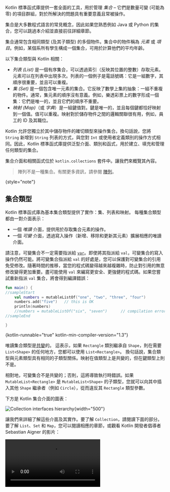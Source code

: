 [//]: # (title: 集合概覽)

Kotlin 標準函式庫提供一套全面的工具，用於管理 _集合_ – 它們是數量可變 (可能為零) 的項目群組，對於所解決的問題具有重要意義且常被操作。

集合是大多數程式語言的常見概念，因此如果您熟悉例如 Java 或 Python 的集合，您可以跳過本介紹並直接前往詳細章節。

集合通常包含相同類型 (及其子類型) 的多個物件。集合中的物件稱為 _元素_ 或 _項目_。例如，某個系所有學生構成一個集合，可用於計算他們的平均年齡。

以下集合類型與 Kotlin 相關：

* _列表 (List)_ 是一個有序集合，可以透過索引（反映其位置的整數）存取元素。元素可以在列表中出現多次。列表的一個例子是電話號碼：它是一組數字，其順序很重要，並且可以重複。
* _集 (Set)_ 是一個包含唯一元素的集合。它反映了數學上集的抽象：一組不重複的物件。通常，集元素的順序沒有意義。例如，樂透彩票上的數字形成一個集：它們是唯一的，並且它們的順序不重要。
* _映射 (Map)_（或 _字典_）是一組鍵值對。鍵是唯一的，並且每個鍵都恰好映射到一個值。值可以重複。映射對於儲存物件之間的邏輯關聯很有用，例如，員工的 ID 及其職位。

Kotlin 允許您獨立於其中儲存物件的確切類型來操作集合。換句話說，您將 `String` 新增到 `String` 列表的方式，與您對 `Int` 或使用者定義類別的操作方式相同。因此，Kotlin 標準函式庫提供泛型介面、類別和函式，用於建立、填充和管理任何類型的集合。

集合介面和相關函式位於 `kotlin.collections` 套件中。讓我們來概覽其內容。

> 陣列不是一種集合。有關更多資訊，請參閱 [陣列](arrays.md)。
>
{style="note"}

## 集合類型

Kotlin 標準函式庫為基本集合類型提供了實作：集、列表和映射。
每種集合類型都由一對介面表示：

* 一個 _唯讀_ 介面，提供用於存取集合元素的操作。
* 一個 _可變_ 介面，透過寫入操作（新增、移除和更新其元素）擴展相應的唯讀介面。

請注意，可變集合不一定需要指派給 [`var`](basic-syntax.md#variables)。即使將其指派給 `val`，可變集合的寫入操作仍然可能。將可變集合指派給 `val` 的好處是，您可以保護對可變集合的引用免受修改。隨著時間的推移，當您的程式碼變得越來越複雜時，防止對引用的無意修改變得更加重要。盡可能使用 `val` 來編寫更安全、更強健的程式碼。如果您嘗試重新指派 `val` 集合，將會得到編譯錯誤：

```kotlin
fun main() {
//sampleStart
    val numbers = mutableListOf("one", "two", "three", "four")
    numbers.add("five")   // this is OK
    println(numbers)
    //numbers = mutableListOf("six", "seven")      // compilation error
//sampleEnd

}
```
{kotlin-runnable="true" kotlin-min-compiler-version="1.3"}

唯讀集合類型是[共變](generics.md#variance)的。
這表示，如果 `Rectangle` 類別繼承自 `Shape`，則在需要 `List<Shape>` 的任何地方，您都可以使用 `List<Rectangle>`。
換句話說，集合類型與元素類型具有相同的子類型關係。映射在值類型上是共變的，但在鍵類型上則不是。

相對地，可變集合不是共變的；否則，這將導致執行時錯誤。如果 `MutableList<Rectangle>` 是 `MutableList<Shape>` 的子類型，您就可以向其中插入其他 `Shape` 繼承者（例如 `Circle`），從而違反其 `Rectangle` 類型參數。

下方是 Kotlin 集合介面的圖表：

![Collection interfaces hierarchy](collections-diagram.png){width="500"}

讓我們來詳細了解這些介面及其實作。要了解 `Collection`，請閱讀下面的部分。要了解 `List`、`Set` 和 `Map`，您可以閱讀相應的章節，或觀看 Kotlin 開發者倡導者 Sebastian Aigner 的影片：

<video src="https://www.youtube.com/v/F8jj7e-_jFA" title="Kotlin Collections Overview"/>

### Collection

[`Collection<T>`](https://kotlinlang.org/api/latest/jvm/stdlib/kotlin.collections/-collection/index.html) 是集合層次的根。此介面代表唯讀集合的共同行為：擷取大小、檢查項目成員資格等。
`Collection` 繼承自 `Iterable<T>` 介面，該介面定義了迭代元素的操作。您可以將 `Collection` 用作適用於不同集合類型的函式參數。對於更具體的情況，請使用 `Collection` 的繼承者：[`List`](https://kotlinlang.org/api/latest/jvm/stdlib/kotlin.collections/-list/index.html) 和 [`Set`](https://kotlinlang.org/api/latest/jvm/stdlib/kotlin.collections/-set/index.html)。

```kotlin
fun printAll(strings: Collection<String>) {
    for(s in strings) print("$s ")
    println()
}
    
fun main() {
    val stringList = listOf("one", "two", "one")
    printAll(stringList)
    
    val stringSet = setOf("one", "two", "three")
    printAll(stringSet)
}
```
{kotlin-runnable="true" kotlin-min-compiler-version="1.3"}

[`MutableCollection<T>`](https://kotlinlang.org/api/latest/jvm/stdlib/kotlin.collections/-mutable-collection/index.html) 是具有寫入操作（例如 `add` 和 `remove`）的 `Collection`。

```kotlin
fun List<String>.getShortWordsTo(shortWords: MutableList<String>, maxLength: Int) {
    this.filterTo(shortWords) { it.length <= maxLength }
    // throwing away the articles
    val articles = setOf("a", "A", "an", "An", "the", "The")
    shortWords -= articles
}

fun main() {
    val words = "A long time ago in a galaxy far far away".split(" ")
    val shortWords = mutableListOf<String>()
    words.getShortWordsTo(shortWords, 3)
    println(shortWords)
}
```
{kotlin-runnable="true" kotlin-min-compiler-version="1.3"}

### List

[`List<T>`](https://kotlinlang.org/api/latest/jvm/stdlib/kotlin.collections/-list/index.html) 以指定順序儲存元素並提供索引存取。索引從零開始（第一個元素的索引），並延伸到 `lastIndex`，即 `(list.size - 1)`。

```kotlin
fun main() {
//sampleStart
    val numbers = listOf("one", "two", "three", "four")
    println("Number of elements: ${numbers.size}")
    println("Third element: ${numbers.get(2)}")
    println("Fourth element: ${numbers[3]}")
    println("Index of element \"two\" ${numbers.indexOf("two")}")
//sampleEnd
}
```
{kotlin-runnable="true" kotlin-min-compiler-version="1.3"}

列表元素（包括 null）可以重複：一個列表可以包含任意數量的相等物件或單一物件的出現次數。當兩個列表具有相同的大小，並且在相同位置具有[結構上相等](equality.md#structural-equality)的元素時，它們被視為相等。

```kotlin
data class Person(var name: String, var age: Int)

fun main() {
//sampleStart
    val bob = Person("Bob", 31)
    val people = listOf(Person("Adam", 20), bob, bob)
    val people2 = listOf(Person("Adam", 20), Person("Bob", 31), bob)
    println(people == people2)
    bob.age = 32
    println(people == people2)
//sampleEnd
}
```
{kotlin-runnable="true" kotlin-min-compiler-version="1.3"}

[`MutableList<T>`](https://kotlinlang.org/api/latest/jvm/stdlib/kotlin.collections/-mutable-list/index.html) 是一個 `List`，具有列表特定的寫入操作，例如在特定位置新增或移除元素。

```kotlin
fun main() {
//sampleStart
    val numbers = mutableListOf(1, 2, 3, 4)
    numbers.add(5)
    numbers.removeAt(1)
    numbers[0] = 0
    numbers.shuffle()
    println(numbers)
//sampleEnd
}
```
{kotlin-runnable="true" kotlin-min-compiler-version="1.3"}

如您所見，在某些方面列表與陣列非常相似。然而，有一個重要的區別：陣列的大小在初始化時就已定義，並且從不改變；相對地，列表沒有預定義的大小；列表的大小可以因寫入操作（新增、更新或移除元素）而改變。

在 Kotlin 中，`MutableList` 的預設實作是 [`ArrayList`](https://kotlinlang.org/api/latest/jvm/stdlib/kotlin.collections/-array-list/index.html)，您可以將其視為一個可調整大小的陣列。

### Set

[`Set<T>`](https://kotlinlang.org/api/latest/jvm/stdlib/kotlin.collections/-set/index.html) 儲存唯一元素；它們的順序通常是未定義的。`null` 元素也是唯一的：一個 `Set` 只能包含一個 `null`。當兩個集具有相同的大小，並且對於一個集中的每個元素，在另一個集中都有一個相等的元素時，它們被視為相等。

```kotlin
fun main() {
//sampleStart
    val numbers = setOf(1, 2, 3, 4)
    println("Number of elements: ${numbers.size}")
    if (numbers.contains(1)) println("1 is in the set")

    val numbersBackwards = setOf(4, 3, 2, 1)
    println("The sets are equal: ${numbers == numbersBackwards}")
//sampleEnd
}
```
{kotlin-runnable="true" kotlin-min-compiler-version="1.3"}

[`MutableSet`](https://kotlinlang.org/api/latest/jvm/stdlib/kotlin.collections/-mutable-set/index.html) 是一個 `Set`，具有來自 `MutableCollection` 的寫入操作。

`MutableSet` 的預設實作 – [`LinkedHashSet`](https://kotlinlang.org/api/latest/jvm/stdlib/kotlin.collections/-linked-hash-set/index.html) – 保留了元素插入的順序。因此，依賴順序的函式，例如 `first()` 或 `last()`，在此類集上返回可預測的結果。

```kotlin
fun main() {
//sampleStart
    val numbers = setOf(1, 2, 3, 4)  // LinkedHashSet is the default implementation
    val numbersBackwards = setOf(4, 3, 2, 1)
    
    println(numbers.first() == numbersBackwards.first())
    println(numbers.first() == numbersBackwards.last())
//sampleEnd
}
```
{kotlin-runnable="true" kotlin-min-compiler-version="1.3"}

另一種實作 – [`HashSet`](https://kotlinlang.org/api/latest/jvm/stdlib/kotlin.collections/-hash-set/index.html) – 對元素的順序沒有任何說明，因此在此類集上呼叫這些函式會返回不可預測的結果。然而，`HashSet` 需要更少的記憶體來儲存相同數量的元素。

### Map

[`Map<K, V>`](https://kotlinlang.org/api/latest/jvm/stdlib/kotlin.collections/-map/index.html) 不是 `Collection` 介面的繼承者；然而，它也是 Kotlin 的一種集合類型。`Map` 儲存 _鍵值對_（或 _條目_）；鍵是唯一的，但不同的鍵可以與相等的值配對。`Map` 介面提供了特定的函式，例如透過鍵存取值、搜尋鍵和值等等。

```kotlin
fun main() {
//sampleStart
    val numbersMap = mapOf("key1" to 1, "key2" to 2, "key3" to 3, "key4" to 1)
    
    println("All keys: ${numbersMap.keys}")
    println("All values: ${numbersMap.values}")
    if ("key2" in numbersMap) println("Value by key \"key2\": ${numbersMap["key2"]}")    
    if (1 in numbersMap.values) println("The value 1 is in the map")
    if (numbersMap.containsValue(1)) println("The value 1 is in the map") // same as previous
//sampleEnd
}
```
{kotlin-runnable="true" kotlin-min-compiler-version="1.3"}

兩個包含相等鍵值對的映射，無論鍵值對的順序如何，都被視為相等。

```kotlin
fun main() {
//sampleStart
    val numbersMap = mapOf("key1" to 1, "key2" to 2, "key3" to 3, "key4" to 1)    
    val anotherMap = mapOf("key2" to 2, "key1" to 1, "key4" to 1, "key3" to 3)
    
    println("The maps are equal: ${numbersMap == anotherMap}")
//sampleEnd
}
```
{kotlin-runnable="true" kotlin-min-compiler-version="1.3"}

[`MutableMap`](https://kotlinlang.org/api/latest/jvm/stdlib/kotlin.collections/-mutable-map/index.html) 是一個 `Map`，具有映射寫入操作，例如，您可以新增一個新的鍵值對或更新與給定鍵相關聯的值。

```kotlin
fun main() {
//sampleStart
    val numbersMap = mutableMapOf("one" to 1, "two" to 2)
    numbersMap.put("three", 3)
    numbersMap["one"] = 11

    println(numbersMap)
//sampleEnd
}
```
{kotlin-runnable="true" kotlin-min-compiler-version="1.3"}

`MutableMap` 的預設實作 – [`LinkedHashMap`](https://kotlinlang.org/api/latest/jvm/stdlib/kotlin.collections/-linked-hash-map/index.html) – 在迭代映射時保留了元素插入的順序。相對地，另一種實作 – [`HashMap`](https://kotlinlang.org/api/latest/jvm/stdlib/kotlin.collections/-hash-map/index.html) – 對元素的順序沒有任何說明。

### ArrayDeque

[`ArrayDeque<T>`](https://kotlinlang.org/api/latest/jvm/stdlib/kotlin.collections/-array-deque/) 是雙端佇列的實作，它允許您在佇列的開頭或結尾新增或移除元素。因此，`ArrayDeque` 在 Kotlin 中也扮演了堆疊 (Stack) 和佇列 (Queue) 資料結構的角色。在底層，`ArrayDeque` 是透過一個可調整大小的陣列來實現的，該陣列在需要時會自動調整大小：

```kotlin
fun main() {
    val deque = ArrayDeque(listOf(1, 2, 3))

    deque.addFirst(0)
    deque.addLast(4)
    println(deque) // [0, 1, 2, 3, 4]

    println(deque.first()) // 0
    println(deque.last()) // 4

    deque.removeFirst()
    deque.removeLast()
    println(deque) // [1, 2, 3]
}
```
{kotlin-runnable="true" kotlin-min-compiler-version="1.4"}